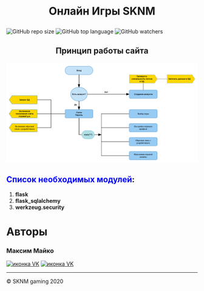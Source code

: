 # <p align="center"> Онлайн Игры SKNM </p>
![GitHub repo size](https://img.shields.io/github/repo-size/OnlinegamesSKNM/mainFile?color=green&label=Used%20Memory&style=plastic) ![GitHub top language](https://img.shields.io/github/languages/top/OnlinegamesSKNM/mainFile?label=Big%20Daddy&logo=GitHub) ![GitHub watchers](https://img.shields.io/github/watchers/OnlinegamesSKNM/mainFile?logoColor=blue&style=social)

## <p align="center"> Принцип работы сайта </p>

![Текст по центру изображения](/images/image1.png)


## <font color='blue'>Список необходимых модулей</font>:
1. **flask**
1. **flask_sqlalchemy**
1. **werkzeug.security**





# Авторы

<div class="col">
  <h3> Максим Майко </h3>
  <div class="col">
    <a href="https://vk.com/maxjul"><img src="https://avatars2.githubusercontent.com/u/1478241?s=280&v=4" alt="иконка VK" width="40" height="40"></a>
    <a href="mailto:apathists@gmail.com"><img src="https://upload.wikimedia.org/wikipedia/commons/4/4e/Gmail_Icon.png" alt="иконка VK" width="40" height="40"></a>
  </div>
</div>

<div class="container-fluid">
  <hr> &copy; SKNM gaming 2020
</div>
